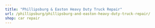 ```yaml
---
title: "Phillipsburg & Easton Heavy Duty Truck Repair"
url: /phillipsburg/phillipsburg-and-easton-heavy-duty-truck-repair/
shop: car repair
---
```


